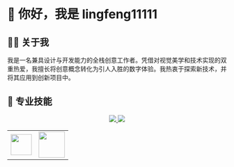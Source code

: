 # 👋 你好，我是 lingfeng11111
## 👨‍💻 关于我
我是一名兼具设计与开发能力的全栈创意工作者。凭借对视觉美学和技术实现的双重热爱，我擅长将创意概念转化为引人入胜的数字体验。我热衷于探索新技术，并将其应用到创新项目中。
## 🚀 专业技能
<p align="center">
  <a href="https://skillicons.dev">
    <img src="https://skillicons.dev/icons?i=js,nodejs,css,sass,react,threejs,unity" />
    <img src="https://skillicons.dev/icons?i=figma,ai,ps" />
  </a>
</p>
<table align="center" border="0">
  <tr>
    <td align="center">
      <kbd><img src="https://www.wkhub.com/wp-content/uploads/2018/12/TouchDesigner.png" height="48" /></kbd>
    </td>
    <td align="center">
      <img src="https://th.bing.com/th/id/R.901957f3b43c33f4320bed4c8aaa721e?rik=5BhVywWaDpCX2g&pid=ImgRaw&r=0" height="60" />
    </td>
  </tr>
</table>
